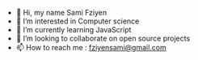 - 👋 Hi, my name Sami Fziyen
- 👀 I’m interested in Computer science
- 🌱 I’m currently learning JavaScript
- 💞️ I’m looking to collaborate on open source projects
- 📫 How to reach me : fziyensami@gmail.com

<!---
SamiFziyen/SamiFziyen is a ✨ special ✨ repository because its `README.md` (this file) appears on your GitHub profile.
You can click the Preview link to take a look at your changes.
--->
